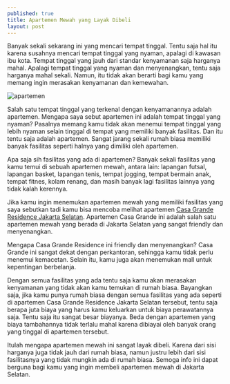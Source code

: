 ```yaml
---
published: true
title: Apartemen Mewah yang Layak Dibeli
layout: post
---
```


Banyak sekali sekarang ini yang mencari tempat tinggal. Tentu saja hal itu karena susahnya mencari tempat tinggal yang nyaman, apalagi di kawasan ibu kota. Tempat tinggal yang jauh dari standar kenyamanan saja harganya mahal. Apalagi tempat tinggal yang nyaman dan menyenangkan, tentu saja harganya mahal sekali. Namun, itu tidak akan berarti bagi kamu yang memang ingin merasakan kenyamanan dan kemewahan.

![apartemen](http://rumahdijual.org/athumb/b/1/a/big197550.jpg)

Salah satu tempat tinggal yang terkenal dengan kenyamanannya adalah apartemen. Mengapa saya sebut apartemen ini adalah tempat tinggal yang nyaman? Pasalnya memang kamu tidak akan menemui tempat tinggal yang lebih nyaman selain tinggal di tempat yang memiliki banyak fasilitas. Dan itu tentu saja adalah apartemen. Sangat jarang sekali rumah biasa memiliki banyak fasilitas seperti halnya yang dimiliki oleh apartemen.

Apa saja sih fasilitas yang ada di apartemen? Banyak sekali fasilitas yang kamu temui di sebuah apartemen mewah, antara lain: lapangan futsal, lapangan basket, lapangan tenis, tempat jogging, tempat bermain anak, tempat fitnes, kolam renang, dan masih banyak lagi fasilitas lainnya yang tidak kalah kerennya.

Jika kamu ingin menemukan apartemen mewah yang memiliki fasilitas yang saya sebutkan tadi kamu bisa mencoba melihat apartemen [Casa Grande Residence Jakarta Selatan](http://casagranderesidence.co.id). Apartemen Casa Grande ini adalah salah satu apartemen mewah yang berada di Jakarta Selatan yang sangat friendly dan menyenangkan.

Mengapa Casa Grande Residence ini friendly dan menyenangkan? Casa Grande ini sangat dekat dengan perkantoran, sehingga kamu tidak perlu menemui kemacetan. Selain itu, kamu juga akan menemukan mall untuk kepentingan berbelanja.

Dengan semua fasilitas yang ada tentu saja kamu akan merasakan kenyamanan yang tidak akan kamu temukan di rumah biasa. Bayangkan saja, jika kamu punya rumah biasa dengan semua fasilitas yang ada seperti di apartemen Casa Grande Residence Jakarta Selatan tersebut, tentu saja berapa juta biaya yang harus kamu keluarkan untuk biaya perawatannya saja. Tentu saja itu sangat besar biayanya. Beda dengan apartemen yang biaya tambahannya tidak terlalu mahal karena dibiayai oleh banyak orang yang tinggal di apartemen tersebut.

Itulah mengapa apartemen mewah ini sangat layak dibeli. Karena dari sisi harganya juga tidak jauh dari rumah biasa, namun justru lebih dari sisi fasilitasnya yang tidak mungkin ada di rumah biasa. Semoga info ini dapat berguna bagi kamu yang ingin membeli apartemen mewah di Jakarta Selatan.
